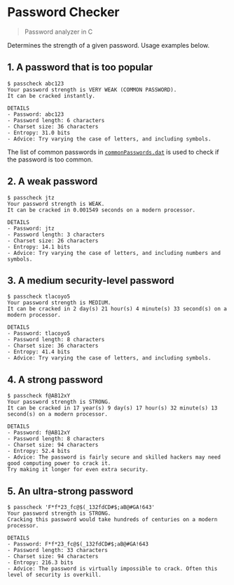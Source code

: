 # Password Checker

> Password analyzer in C

Determines the strength of a given password. Usage examples below.

## 1. A password that is too popular

```console
$ passcheck abc123
Your password strength is VERY WEAK (COMMON PASSWORD).
It can be cracked instantly.

DETAILS
- Password: abc123
- Password length: 6 characters
- Charset size: 36 characters
- Entropy: 31.0 bits
- Advice: Try varying the case of letters, and including symbols.
```

The list of common passwords in [`commonPasswords.dat`](commonPasswords.dat) is used to check if the password is too common.

## 2. A weak password

```console
$ passcheck jtz
Your password strength is WEAK.
It can be cracked in 0.001549 seconds on a modern processor.

DETAILS
- Password: jtz
- Password length: 3 characters
- Charset size: 26 characters
- Entropy: 14.1 bits
- Advice: Try varying the case of letters, and including numbers and symbols.
```

## 3. A medium security-level password

```console
$ passcheck tlacoyo5
Your password strength is MEDIUM.
It can be cracked in 2 day(s) 21 hour(s) 4 minute(s) 33 second(s) on a modern processor.

DETAILS
- Password: tlacoyo5
- Password length: 8 characters
- Charset size: 36 characters
- Entropy: 41.4 bits
- Advice: Try varying the case of letters, and including symbols.
```

## 4. A strong password

```console
$ passcheck f@AB12xY
Your password strength is STRONG.
It can be cracked in 17 year(s) 9 day(s) 17 hour(s) 32 minute(s) 13 second(s) on a modern processor.

DETAILS
- Password: f@AB12xY
- Password length: 8 characters
- Charset size: 94 characters
- Entropy: 52.4 bits
- Advice: The password is fairly secure and skilled hackers may need good computing power to crack it.
Try making it longer for even extra security.
```

## 5. An ultra-strong password

```console
$ passcheck 'F*f*23_fc@$(_132fdCD#$;aB@#GA!643'
Your password strength is STRONG.
Cracking this password would take hundreds of centuries on a modern processor.

DETAILS
- Password: F*f*23_fc@$(_132fdCD#$;aB@#GA!643
- Password length: 33 characters
- Charset size: 94 characters
- Entropy: 216.3 bits
- Advice: The password is virtually impossible to crack. Often this level of security is overkill.
```
